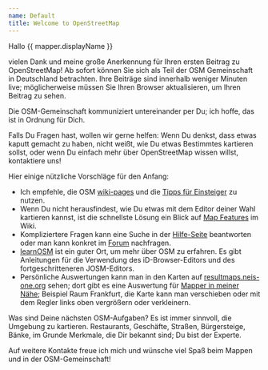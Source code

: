 ```yaml
---
name: Default
title: Welcome to OpenStreetMap
---
```


Hallo {{ mapper.displayName }}

vielen Dank und meine große Anerkennung für Ihren ersten Beitrag zu OpenStreetMap! Ab sofort können Sie sich als Teil der OSM Gemeinschaft in Deutschland betrachten. Ihre Beiträge sind innerhalb weniger Minuten live; möglicherweise müssen Sie Ihren Browser aktualisieren, um Ihren Beitrag zu sehen.

Die OSM-Gemeinschaft kommuniziert untereinander per Du; ich hoffe, das ist in Ordnung für Dich.

Falls Du Fragen hast, wollen wir gerne helfen: Wenn Du denkst, dass etwas kaputt gemacht zu haben, nicht weißt, wie Du etwas Bestimmtes kartieren sollst, oder wenn Du einfach mehr über OpenStreetMap wissen willst, kontaktiere uns!

Hier einige nützliche Vorschläge für den Anfang:

* Ich empfehle, die OSM [wiki-pages](https://wiki.openstreetmap.org/wiki/DE:Hauptseite?uselang=de) und die [Tipps für Einsteiger](https://wiki.openstreetmap.org/wiki/DE:Beginners%27_guide) zu nutzen.
* Wenn Du nicht herausfindest, wie Du etwas mit dem Editor deiner Wahl kartieren kannst, ist die schnellste Lösung ein Blick auf [Map Features](https://wiki.openstreetmap.org/wiki/DE:Map_Features) im Wiki.
* Kompliziertere Fragen kann eine Suche in der [Hilfe-Seite](https://wiki.openstreetmap.org/wiki/DE:Hilfe) beantworten oder man kann konkret im [Forum](https://forum.openstreetmap.org/viewforum.php?id=14) nachfragen.
* [learnOSM](https://learnosm.org/de/) ist ein guter Ort, um mehr über OSM zu erfahren. Es gibt Anleitungen für die Verwendung des iD-Browser-Editors und des fortgeschritteneren JOSM-Editors.
* Persönliche Auswertungen kann man in den Karten auf [resultmaps.neis-one.org](http://resultmaps.neis-one.org/) sehen; dort gibt es eine Auswertung für [Mapper in meiner Nähe](http://resultmaps.neis-one.org/oooc?zoom=12&lat=50.11332&lon=8.50445&layers=B0TFFFFFT); Beispiel Raum Frankfurt, die Karte kann man verschieben oder mit dem Regler links oben vergrößern oder verkleinern.

Was sind Deine nächsten OSM-Aufgaben? Es ist immer sinnvoll, die Umgebung zu kartieren. Restaurants, Geschäfte, Straßen, Bürgersteige, Bänke, im Grunde Merkmale, die Dir bekannt sind; Du bist der Experte.

Auf weitere Kontakte freue ich mich
und wünsche viel Spaß beim Mappen und in der OSM-Gemeinschaft!
